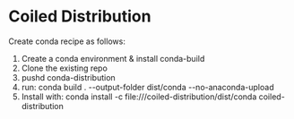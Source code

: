 # Coiled Distribution

Create conda recipe as follows:
1.  Create a conda environment & install conda-build 
2.  Clone the existing repo
3.  pushd conda-distribution
3.  run:  conda build . --output-folder dist/conda --no-anaconda-upload
4.  Install with:  conda install -c file://<CWD>/coiled-distribution/dist/conda coiled-distribution